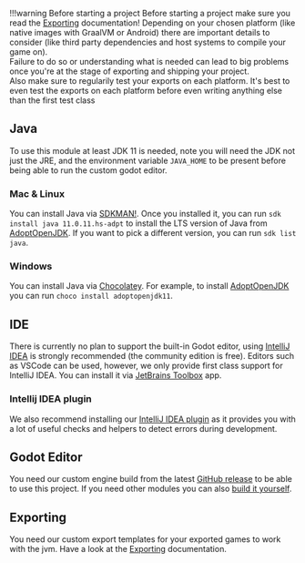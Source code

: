 
!!!warning Before starting a project
    Before starting a project make sure you read the [Exporting](../user-guide/exporting.md) documentation! Depending on your chosen platform (like native images with GraalVM or Android) there are important details to consider (like third party dependencies and host systems to compile your game on).  
    Failure to do so or understanding what is needed can lead to big problems once you're at the stage of exporting and shipping your project.  
    Also make sure to regularily test your exports on each platform. It's best to even test the exports on each platform before even writing anything else than the first test class

## Java
To use this module at least JDK 11 is needed, note you will need the JDK not just the JRE, and the environment variable `JAVA_HOME` to be present before being able to run the custom godot editor.

### Mac & Linux
You can install Java via [SDKMAN!](https://sdkman.io/). Once you installed it, you can run `sdk install java 11.0.11.hs-adpt` to install the LTS version of Java from [AdoptOpenJDK](https://adoptopenjdk.net/). If you want to pick a different version, you can run `sdk list java`.

### Windows
You can install Java via [Chocolatey](https://community.chocolatey.org/). For example, to install [AdoptOpenJDK](https://adoptopenjdk.net/) you can run `choco install adoptopenjdk11`.

## IDE
There is currently no plan to support the built-in Godot editor, using [IntelliJ IDEA](https://jetbrains.com/idea) is strongly recommended (the community edition is free). Editors such as VSCode can be used, however, we only provide first class support for IntelliJ IDEA. You can install it via [JetBrains Toolbox](https://www.jetbrains.com/toolbox-app/) app.

### Intellij IDEA plugin
We also recommend installing our [IntelliJ IDEA plugin](https://plugins.jetbrains.com/plugin/16505-godot-jvm) as it provides you with a lot of useful checks and helpers to detect errors during development.

## Godot Editor
You need our custom engine build from the latest [GitHub release](https://github.com/utopia-rise/godot-kotlin-jvm/releases) to be able to use this project. If you need other modules you can also [build it yourself](../contribution/setup.md).

## Exporting
You need our custom export templates for your exported games to work with the jvm. Have a look at the [Exporting](../user-guide/exporting.md) documentation.

